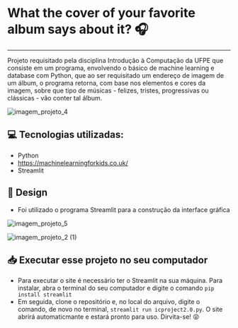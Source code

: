 # What the cover of your favorite album says about it? 🎧
***
  Projeto requisitado pela disciplina Introdução à Computação da UFPE que consiste em um programa, envolvendo o básico de machine learning e database com Python, que 
  ao ser requisitado um endereço de imagem de um álbum, o programa retorna, com base nos elementos e cores da imagem, sobre que tipo de músicas - felizes, tristes, 
  progressivas ou clássicas - vão conter tal álbum.
  
  ![imagem_projeto_4](https://user-images.githubusercontent.com/70080558/99922752-e20a8900-2d10-11eb-8636-f2230af83a2b.png)

## 💻 Tecnologias utilizadas:
* Python
* https://machinelearningforkids.co.uk/
* Streamlit


## 🎨 Design
* Foi utilizado o programa Streamlit para a construção da interface gráfica

![imagem_projeto_5](https://user-images.githubusercontent.com/70080558/99922901-ae7c2e80-2d11-11eb-9cc2-daefd55b0efa.png)

![imagem_projeto_2 (1)](https://user-images.githubusercontent.com/70080558/99922925-bcca4a80-2d11-11eb-88a2-580f3764f174.png)

## 📥 Executar esse projeto no seu computador

- Para executar o site é necessário ter o Streamlit na sua máquina. Para instalar, abra o terminal do seu computador e digite o comando `pip install streamlit`
- Em seguida, clone o repositório e, no local do arquivo, digite o comando, de novo no terminal,  `streamlit run icproject2.0.py`. O site abrirá automaticmante e estará
pronto para uso. Dirvita-se! 😝
